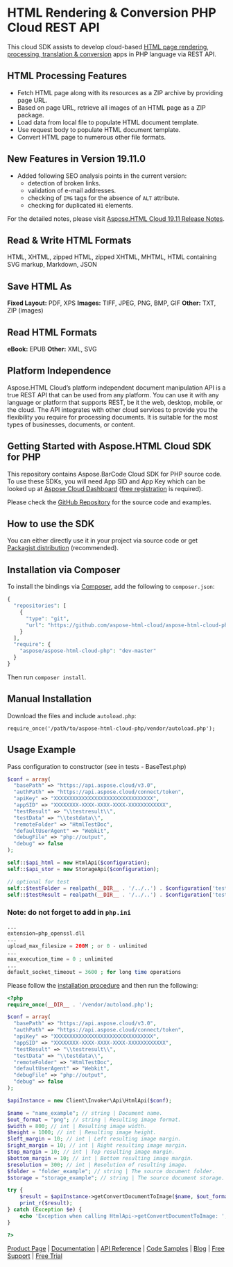 # HTML Rendering & Conversion PHP Cloud REST API

This cloud SDK assists to develop cloud-based [HTML page rendering, processing, translation & conversion](https://products.aspose.cloud/html/net) apps in PHP language via REST API.

## HTML Processing Features

- Fetch HTML page along with its resources as a ZIP archive by providing page URL.
- Based on page URL, retrieve all images of an HTML page as a ZIP package.
- Load data from local file to populate HTML document template.
- Use request body to populate HTML document template.
- Convert HTML page to numerous other file formats.

## New Features in Version 19.11.0

- Added following SEO analysis points in the current version:
  - detection of broken links.
  - validation of e-mail addresses.
  - checking of `IMG` tags for the absence of `ALT` attribute.
  - checking for duplicated `H1` elements.

For the detailed notes, please visit [Aspose.HTML Cloud 19.11 Release Notes](https://docs.aspose.cloud/display/htmlcloud/Aspose.HTML+Cloud+19.11+Release+Notes).

## Read & Write HTML Formats

HTML, XHTML, zipped HTML, zipped XHTML, MHTML, HTML containing SVG markup, Markdown, JSON

## Save HTML As

**Fixed Layout:** PDF, XPS
**Images:** TIFF, JPEG, PNG, BMP, GIF
**Other:** TXT, ZIP (images)

## Read HTML Formats

**eBook:** EPUB
**Other:** XML, SVG

## Platform Independence

Aspose.HTML Cloud’s platform independent document manipulation API is a true REST API that can be used from any platform. You can use it with any language or platform that supports REST, be it the web, desktop, mobile, or the cloud. The API integrates with other cloud services to provide you the flexibility you require for processing documents. It is suitable for the most types of businesses, documents, or content.

## Getting Started with Aspose.HTML Cloud SDK for PHP

This repository contains Aspose.BarCode Cloud SDK for PHP source code. To use these SDKs, you will need App SID and App Key which can be looked up at [Aspose Cloud Dashboard](https://dashboard.aspose.cloud/#/apps) ([free registration](https://id.containerize.com/signup?clientId=prod.discourse.aspose&redirectUrl=https://forum.aspose.cloud/session/sso) is required).

Please check the [GitHub Repository](https://github.com/aspose-barcode-cloud/aspose-barcode-cloud-php) for the source code and examples.

## How to use the SDK

You can either directly use it in your project via source code or get [Packagist distribution](https://packagist.org/packages/aspose/aspose-html-cloud-php) (recommended).

## Installation via Composer

To install the bindings via [Composer](http://getcomposer.org/), add the following to `composer.json`:

```php
{
  "repositories": [
    {
      "type": "git",
      "url": "https://github.com/aspose-html-cloud/aspose-html-cloud-php.git"
    }
  ],
  "require": {
    "aspose/aspose-html-cloud-php": "dev-master"
  }
}
```

Then run `composer install`.

## Manual Installation

Download the files and include `autoload.php`:

```console
require_once('/path/to/aspose-html-cloud-php/vendor/autoload.php');
```

## Usage Example

Pass configuration to constructor (see in tests - BaseTest.php)

```php
$conf = array(
  "basePath" => "https://api.aspose.cloud/v3.0",
  "authPath" => "https://api.aspose.cloud/connect/token",
  "apiKey" => "XXXXXXXXXXXXXXXXXXXXXXXXXXXXXXXX",
  "appSID" => "XXXXXXXX-XXXX-XXXX-XXXX-XXXXXXXXXXXX",
  "testResult" => "\\testresult\\",
  "testData" => "\\testdata\\",
  "remoteFolder" => "HtmlTestDoc",
  "defaultUserAgent" => "Webkit",
  "debugFile" => "php://output",
  "debug" => false
);

self::$api_html = new HtmlApi($configuration);
self::$api_stor = new StorageApi($configuration);

// optional for test
self::$testFolder = realpath(__DIR__ . '/../..') . $configuration['testData'];
self::$testResult = realpath(__DIR__ . '/../..') . $configuration['testResult'];
```

### Note: do not forget to add in `php.ini`

```php
...
extension=php_openssl.dll
...
upload_max_filesize = 200M ; or 0 - unlimited
...
max_execution_time = 0 ; unlimited
...
default_socket_timeout = 3600 ; for long time operations
```

Please follow the [installation procedure](https://packagist.org/packages/aspose/aspose-html-cloud-php#user-content-installation--usage) and then run the following:

```php
<?php
require_once(__DIR__ . '/vendor/autoload.php');

$conf = array(
  "basePath" => "https://api.aspose.cloud/v3.0",
  "authPath" => "https://api.aspose.cloud/connect/token",
  "apiKey" => "XXXXXXXXXXXXXXXXXXXXXXXXXXXXXXXX",
  "appSID" => "XXXXXXXX-XXXX-XXXX-XXXX-XXXXXXXXXXXX",
  "testResult" => "\\testresult\\",
  "testData" => "\\testdata\\",
  "remoteFolder" => "HtmlTestDoc",
  "defaultUserAgent" => "Webkit",
  "debugFile" => "php://output",
  "debug" => false
);

$apiInstance = new Client\Invoker\Api\HtmlApi($conf);

$name = "name_example"; // string | Document name.
$out_format = "png"; // string | Resulting image format.
$width = 800; // int | Resulting image width.
$height = 1000; // int | Resulting image height.
$left_margin = 10; // int | Left resulting image margin.
$right_margin = 10; // int | Right resulting image margin.
$top_margin = 10; // int | Top resulting image margin.
$bottom_margin = 10; // int | Bottom resulting image margin.
$resolution = 300; // int | Resolution of resulting image.
$folder = "folder_example"; // string | The source document folder.
$storage = "storage_example"; // string | The source document storage.

try {
    $result = $apiInstance->getConvertDocumentToImage($name, $out_format, $width, $height, $left_margin, $right_margin, $top_margin, $bottom_margin, $resolution, $folder, $storage);
    print_r($result);
} catch (Exception $e) {
    echo 'Exception when calling HtmlApi->getConvertDocumentToImage: ', $e->getMessage(), PHP_EOL;
}

?>
```

[Product Page](https://products.aspose.cloud/html/net) | [Documentation](https://docs.aspose.cloud/display/htmlcloud/Home) | [API Reference](https://apireference.aspose.cloud/html/) | [Code Samples](https://github.com/aspose-html-cloud/aspose-html-cloud-dotnet) | [Blog](https://blog.aspose.cloud/category/html/) | [Free Support](https://forum.aspose.cloud/c/html) | [Free Trial](https://dashboard.aspose.cloud/#/apps)
